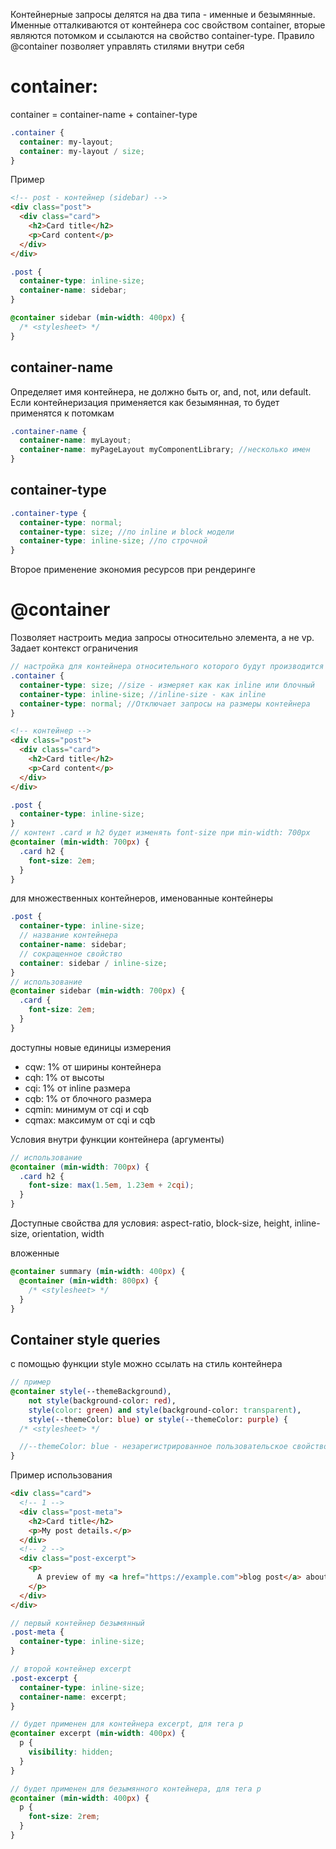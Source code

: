 Контейнерные запросы делятся на два типа - именные и безымянные. Именные отталкиваются от контейнера сос свойством container, вторые являются потомком и ссылаются на свойство container-type. Правило @container позволяет управлять стилями внутри себя

# container:

container = container-name + container-type

```scss
.container {
  container: my-layout;
  container: my-layout / size;
}
```

Пример

```html
<!-- post - контейнер (sidebar) -->
<div class="post">
  <div class="card">
    <h2>Card title</h2>
    <p>Card content</p>
  </div>
</div>
```

```scss
.post {
  container-type: inline-size;
  container-name: sidebar;
}

@container sidebar (min-width: 400px) {
  /* <stylesheet> */
}
```

## container-name

Определяет имя контейнера, не должно быть or, and, not, или default. Если контейнеризация применяется как безымянная, то будет применятся к потомкам

```scss
.container-name {
  container-name: myLayout;
  container-name: myPageLayout myComponentLibrary; //несколько имен
}
```

## container-type

```scss
.container-type {
  container-type: normal;
  container-type: size; //по inline и block модели
  container-type: inline-size; //по строчной
}
```

Второе применение экономия ресурсов при рендеринге

# @container

Позволяет настроить медиа запросы относительно элемента, а не vp. Задает контекст ограничения

```scss
// настройка для контейнера относительного которого будут производится измерения
.container {
  container-type: size; //size - измеряет как как inline или блочный
  container-type: inline-size; //inline-size - как inline
  container-type: normal; //Отключает запросы на размеры контейнера
}
```

```html
<!-- контейнер -->
<div class="post">
  <div class="card">
    <h2>Card title</h2>
    <p>Card content</p>
  </div>
</div>
```

```scss
.post {
  container-type: inline-size;
}
// контент .card и h2 будет изменять font-size при min-width: 700px
@container (min-width: 700px) {
  .card h2 {
    font-size: 2em;
  }
}
```

для множественных контейнеров, именованные контейнеры

```scss
.post {
  container-type: inline-size;
  // название контейнера
  container-name: sidebar;
  // сокращенное свойство
  container: sidebar / inline-size;
}
// использование
@container sidebar (min-width: 700px) {
  .card {
    font-size: 2em;
  }
}
```

доступны новые единицы измерения

- cqw: 1% от ширины контейнера
- cqh: 1% от высоты
- cqi: 1% от inline размера
- cqb: 1% от блочного размера
- cqmin: минимум от cqi и cqb
- cqmax: максимум от cqi и cqb

Условия внутри функции контейнера (аргументы)

```scss
// использование
@container (min-width: 700px) {
  .card h2 {
    font-size: max(1.5em, 1.23em + 2cqi);
  }
}
```

Доступные свойства для условия: aspect-ratio, block-size, height, inline-size, orientation, width

вложенные

```scss
@container summary (min-width: 400px) {
  @container (min-width: 800px) {
    /* <stylesheet> */
  }
}
```

## Container style queries

c помощью функции style можно ссылать на стиль контейнера

```scss
// пример
@container style(--themeBackground),
    not style(background-color: red),
    style(color: green) and style(background-color: transparent),
    style(--themeColor: blue) or style(--themeColor: purple) {
  /* <stylesheet> */

  //--themeColor: blue - незарегистрированное пользовательское свойство
}
```

Пример использования

```html
<div class="card">
  <!-- 1 -->
  <div class="post-meta">
    <h2>Card title</h2>
    <p>My post details.</p>
  </div>
  <!-- 2 -->
  <div class="post-excerpt">
    <p>
      A preview of my <a href="https://example.com">blog post</a> about cats.
    </p>
  </div>
</div>
```

```scss
// первый контейнер безымянный
.post-meta {
  container-type: inline-size;
}

// второй контейнер excerpt
.post-excerpt {
  container-type: inline-size;
  container-name: excerpt;
}

// будет применен для контейнера excerpt, для тега p
@container excerpt (min-width: 400px) {
  p {
    visibility: hidden;
  }
}

// будет применен для безымянного контейнера, для тега p
@container (min-width: 400px) {
  p {
    font-size: 2rem;
  }
}
```
